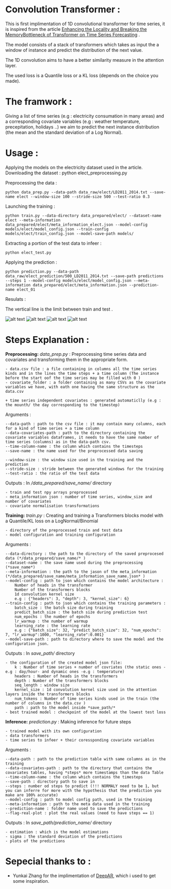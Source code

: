 # Convolution Transformer :
This is first implimentation of 1D convolutional transformer for time series, it is inspired from the article [Enhancing the Locality and Breaking the MemoryBottleneck of Transformer on Time Series Forecasting](https://arxiv.org/pdf/1907.00235.pdf) .

The model consists of a stack of transformers which takes as input the a window of instance and predict the distribution of the next value.

The 1D convolution aims to have a better similarity measure in the attention layer.

The used loss is a Quantile loss or a KL loss (depends on the choice you made).

# The framwork : 

Giving a list of time series (e.g : electricity consumation in many areas) and a corresponding covariate variables (e.g : weather temperature, precepitation, holidays ..) we aim to predict the next instance distribution (the mean and the standard deviation of a Log Normal).

# Usage :
Applying the models on the electricity dataset used in the article.
Downloading the dataset : 
    python elect_preprocessing.py

Preprocessing the data : 

    python data_prep.py --data-path data_raw/elect/LD2011_2014.txt --save-name elect --window-size 100 --stride-size 500 --test-ratio 0.3

Launching the training :

    python train.py --data-directory data_prepared/elect/ --dataset-name elect --meta-information data_prepared/elect/meta_information_elect.json --model-config models/elect/model_config.json --train-config models/elect/train_config.json --model-save-path models/

Extracting a portion of the test data to infeer :
    
    python elect_test.py

Applying the prediction :

    python prediction.py --data-path data_raw/elect_prediction/500_LD2011_2014.txt --save-path predictions --steps 1 --model-config models/elect/model_config.json --meta-information data_prepared/elect/meta_information.json --prediction-name elect_01

Resulats :

The vertical line is the limit between train and test .

![alt text](predictions/elect_01/11.png?raw=true)
![alt text](predictions/elect_01/20.png?raw=true)
![alt text](predictions/elect_01/15.png?raw=true)
![alt text](predictions/elect_01/44.png?raw=true)

# Steps Explanation :

**Preprocessing:** 
*data_prep.py* : 
Preprocessing time series data and covariates and transforming them in the appropriate form.

    - data.csv file : a file containing in columns all the time series kinds and in the lines the time steps + a time column (The instance before the start oof the time series may be filled with 0 )
    - covariate_folder : a folder containing as many CSVs as the covariate variables we have, with eath one having the same structure as the data.csv
    
    + time series independent covariates : generated automaticlly (e.g : the mounth/ the day corresponding to the timestep)
Arguments : 
    
    --data-path : path to the csv file : it may contain many columns, each for a kind of time series + a time column
    --data-covariates-path : path to the directory containing the  covariate variables dataframes, it needs to have the same number of time series (columns) as in the data-path csv.
    --time-column-name : the column which contains the timesteps
    --save-name : the name used for the preprocessed data saving

    --window-size : the window size used in the training and the prediction
    --stride-size : stride between the generated windows for the training 
    --test-ratio : the ratio of the test data

Outputs : In */data_prepared/save_name/* directory

    - train and test npy arrays preprocessed
    - meta_information json : number of time series, window_size and number of covariates
    - covariate normalisation transformations
    
**Training:**
*train.py* : 
Creating and training a Transformers blocks model with a Quantile/KL loss on a LogNormal/Binomial

    - directory of the preprocessed train and test data 
    - model configuration and training configuration

Arguments :

    --data-directory : the path to the directory of the saved preprocesed data (*/data_prepared/save_name/* )
    --dataset-name : the save name used during the preprocessing (*save_name*)
    --meta-information : the path to the jason of the meta_information (*/data_prepared/save_name/meta_information_save_name.json* )
    --model-config : path to json which contains the model architecture :
        Number of heads in the transformer
        Number of the transformers blocks 
        1d convolution kernel size
        e.g : {"headers": 3, "depth": 3, "kernel_size": 6}
    --train-config : path to json which contains the training parameters :
        batch_size : the batch size during training
        predict_batch_size : the batch size during prediction test
        num_epochs : the number of epochs
        lr_warmup : the number of warmup
        learning_rate : the learning rate
        e.g : {"batch_size": 32, "predict_batch_size": 32, "num_epochs": 7, "lr_warmup":1000, "learning_rate":0.001}
    --model-save-path : path to directory where to save the model and the configuration json.

Outputs : In *save_path/* directory

    - the configuration of the created model json file:
        k : Number of time series + number of covriates (the static ones -e.g : day/hour- and dynamic ones -e.g : temperature)
    	headers : Number of heads in the transformers
    	depth : Number of the transformers blocks 
    	seq_length : window size
    	kernel_size : 1d convolution kernel size used in the attention layers inside the transformers blocks
    	num_tokens : Number of time series kinds used in the train (the number of columns in the data.csv )
    	path : path to the model inside *save_path/*
    - best trained model : checkpoint of the model at the lowest test loss
**Inference:**
*prediction.py* :
Making inference for future  steps 
    
    - trained model with its own configuration
    - data transformers
    - time series to infeer + their coressponding covariate variables

Arguments :

    --data-path : path to the prediction table with same columns as in the training
    --data-covariates-path : path to the directory that contains the covariates tables, having *steps* more timestamps than the data Table
    --time-column-name : the column which contains the timesteps
    --save-path : directory path to save in
    --steps : number od steps to predict (!!! NORMALY need to be 1, but you can inferre for more with the hypothesis that the prediction you make are 100% accurate)
    --model-config : path to model config path, used in the training
    --meta-information : path to the meta data used in the training 
    --prediction-name : folder name used to save the predictions
    --flag-real-plot : plot the real values (need to have steps == 1)

    
Outputs :  In *save_path/prediction_name/* directory

    - estimation : which is the model estimations
    - sigma : the standard deviation of the predictions
    - plots of the predictions

# Sepecial thanks to : 
  - Yunkai Zhang for the implimentation of [DeepAR](https://github.com/zhykoties/TimeSeries), which i used to get some inspiration.
